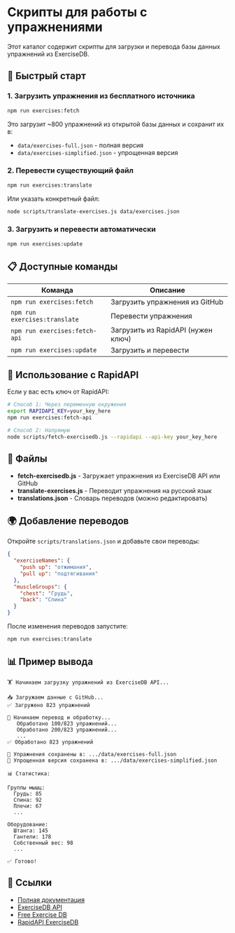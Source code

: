 # Скрипты для работы с упражнениями

Этот каталог содержит скрипты для загрузки и перевода базы данных упражнений из ExerciseDB.

## 🚀 Быстрый старт

### 1. Загрузить упражнения из бесплатного источника

```bash
npm run exercises:fetch
```

Это загрузит ~800 упражнений из открытой базы данных и сохранит их в:
- `data/exercises-full.json` - полная версия
- `data/exercises-simplified.json` - упрощенная версия

### 2. Перевести существующий файл

```bash
npm run exercises:translate
```

Или указать конкретный файл:

```bash
node scripts/translate-exercises.js data/exercises.json
```

### 3. Загрузить и перевести автоматически

```bash
npm run exercises:update
```

## 📋 Доступные команды

| Команда | Описание |
|---------|----------|
| `npm run exercises:fetch` | Загрузить упражнения из GitHub |
| `npm run exercises:translate` | Перевести упражнения |
| `npm run exercises:fetch-api` | Загрузить из RapidAPI (нужен ключ) |
| `npm run exercises:update` | Загрузить и перевести |

## 🔧 Использование с RapidAPI

Если у вас есть ключ от RapidAPI:

```bash
# Способ 1: Через переменную окружения
export RAPIDAPI_KEY=your_key_here
npm run exercises:fetch-api

# Способ 2: Напрямую
node scripts/fetch-exercisedb.js --rapidapi --api-key your_key_here
```

## 📝 Файлы

- **fetch-exercisedb.js** - Загружает упражнения из ExerciseDB API или GitHub
- **translate-exercises.js** - Переводит упражнения на русский язык
- **translations.json** - Словарь переводов (можно редактировать)

## 🌍 Добавление переводов

Откройте `scripts/translations.json` и добавьте свои переводы:

```json
{
  "exerciseNames": {
    "push up": "отжимания",
    "pull up": "подтягивания"
  },
  "muscleGroups": {
    "chest": "Грудь",
    "back": "Спина"
  }
}
```

После изменения переводов запустите:

```bash
npm run exercises:translate
```

## 📊 Пример вывода

```
🏋️ Начинаем загрузку упражнений из ExerciseDB API...

📥 Загружаем данные с GitHub...
✅ Загружено 823 упражнений

🔄 Начинаем перевод и обработку...
   Обработано 100/823 упражнений...
   Обработано 200/823 упражнений...
   ...
✅ Обработано 823 упражнений

💾 Упражнения сохранены в: .../data/exercises-full.json
💾 Упрощенная версия сохранена в: .../data/exercises-simplified.json

📊 Статистика:

Группы мышц:
  Грудь: 85
  Спина: 92
  Плечи: 67
  ...

Оборудование:
  Штанга: 145
  Гантели: 178
  Собственный вес: 98
  ...

✅ Готово!
```

## 🔗 Ссылки

- [Полная документация](../EXERCISEDB_GUIDE.md)
- [ExerciseDB API](https://www.exercisedb.dev/)
- [Free Exercise DB](https://github.com/yuhonas/free-exercise-db)
- [RapidAPI ExerciseDB](https://rapidapi.com/justin-WFnsXH_t6/api/exercisedb)

